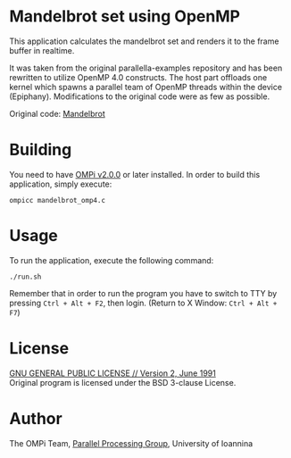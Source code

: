 # Mandelbrot set using OpenMP

This application calculates the mandelbrot set and renders it to the frame buffer in realtime.

It was taken from the original parallella-examples repository and has been rewritten
to utilize OpenMP 4.0 constructs. The host part offloads one kernel which spawns a parallel
team of OpenMP threads within the device (Epiphany). Modifications to the original code
were as few as possible.

Original code: [Mandelbrot](https://github.com/parallella/parallella-examples/tree/master/mandelbrot)

# Building

You need to have [OMPi v2.0.0](http://paragroup.cse.uoi.gr/wpsite/software/ompi) or later installed.
In order to build this application, simply execute:

```Shell
ompicc mandelbrot_omp4.c
```

# Usage

To run the application, execute the following command:

```Shell
./run.sh
```

Remember that in order to run the program you have to switch to TTY by pressing
```Ctrl + Alt + F2```, then login. (Return to X Window: ```Ctrl + Alt + F7```)

# License

[GNU GENERAL PUBLIC LICENSE // Version 2, June 1991](../GPLv2) <br>
Original program is licensed under the BSD 3-clause License.

# Author

The OMPi Team, [Parallel Processing Group](http://paragroup.cse.uoi.gr/), University of Ioannina

